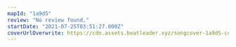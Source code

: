 ```yaml
---
mapId: "1a9d5"
review: "No review found."
startDate: "2021-07-25T03:51:27.000Z"
coverUrlOverwrite: https://cdn.assets.beatleader.xyz/songcover-1a9d5-cover.jpg
---
```

